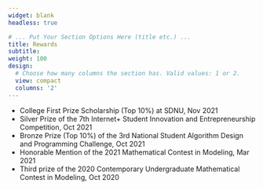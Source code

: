 ```yaml
---
widget: blank
headless: true

# ... Put Your Section Options Here (title etc.) ...
title: Rewards
subtitle:
weight: 100
design:
  # Choose how many columns the section has. Valid values: 1 or 2.
  view: compact
  columns: '2'
---
```


- College First Prize Scholarship (Top 10%) at SDNU, Nov 2021
- Silver Prize of the 7th Internet+ Student Innovation and Entrepreneurship Competition, Oct 2021
- Bronze Prize (Top 10%) of the 3rd National Student Algorithm Design and Programming Challenge, Oct 2021
- Honorable Mention of the 2021 Mathematical Contest in Modeling, Mar 2021
- Third prize of the 2020 Contemporary Undergraduate Mathematical Contest in Modeling, Oct 2020